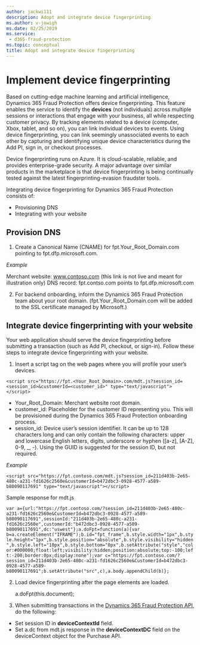 ```yaml
---
author: jackwi111
description: Adopt and integrate device fingerprinting
ms.author: v-jowigh
ms.date: 02/25/2019
ms.service:
 - d365-fraud-protection
ms.topic: conceptual
title: Adopt and integrate device fingerprinting
---
```



# Implement device fingerprinting

Based on cutting-edge machine learning and artificial intelligence, Dynamics 365 Fraud Protection offers device fingerprinting. This feature enables the service to identify the **devices** (not individuals) across multiple sessions or interactions that engage with your business, all while respecting customer privacy. By tracking elements related to a device (computer, Xbox, tablet, and so on), you can link individual devices to events. Using device fingerprinting, you can link seemingly unassociated events to each other by capturing and identifying unique device characteristics during the Add PI, sign in, or checkout processes.

Device fingerprinting runs on Azure. It is cloud-scalable, reliable, and provides enterprise-grade security. A major advantage over similar products in the marketplace is that device fingerprinting is being continually tested against the latest fingerprinting-evasion fraudster tools.

Integrating device fingerprinting for Dynamics 365 Fraud Protection consists of:

- Provisioning DNS
- Integrating with your website

## Provision DNS

1.	Create a Canonical Name (CNAME) for fpt.Your_Root_Domain.com pointing to fpt.dfp.microsoft.com.

*Example*

Merchant website: www.contoso.com (this link is not live and meant for illustration only)
DNS record: fpt.contso.com points to fpt.dfp.microsoft.com

2.	For backend onboarding, inform the Dynamics 365 Fraud Protection team about your root domain. (fpt.Your_Root_Domain.com will be added to the SSL certificate managed by Microsoft.)

## Integrate device fingerprinting with your website

Your web application should serve the device fingerprinting before submitting a transaction (such as Add PI, checkout, or sign-in). Follow these steps to integrate device fingerprinting with your website.

1.	Insert a script tag on the web pages where you will profile your user’s devices.

```<script src="https://fpt.<Your_Root_Domain>.com/mdt.js?session_id=<session_id>&customerId=<customer_id>" type="text/javascript"></script>```

- Your_Root_Domain: Merchant website root domain.
- customer_id: Placeholder for the customer ID representing you. This will be provisioned during the Dynamics 365 Fraud Protection onboarding process.
- session_id: Device user’s session identifier. It can be up to 128 characters long and can only contain the following characters: upper and lowercase English letters, digits, underscore or hyphen ([a-z], [A-Z], 0-9, _, -). Using the GUID is suggested for the session ID, but not required.

*Example*

```<script src="https://fpt.contoso.com/mdt.js?session_id=211d403b-2e65-480c-a231-fd1626c2560e&customerId=b472dbc3-0928-4577-a589-b80090117691" type="text/javascript"></script>```

Sample response for mdt.js

```var a={url:"https://fpt.contoso.com/?session_id=211d403b-2e65-480c-a231-fd1626c2560e&CustomerId=b472dbc3-0928-4577-a589-b80090117691",sessionId:"211d403b-2e65-480c-a231-fd1626c2560e",customerId:"b472dbc3-0928-4577-a589-b80090117691",dc:"uswest"};a.doFpt=function(a){var b=a.createElement("IFRAME");b.id="fpt_frame",b.style.width="1px",b.style.height="1px",b.style.position="absolute",b.style.visibility="hidden",b.style.left="10px",b.style.bottom="0px",b.setAttribute("style","color:#000000;float:left;visibility:hidden;position:absolute;top:-100;left:-200;border:0px;display:none");var c="https://fpt.contoso.com/?session_id=211d403b-2e65-480c-a231-fd1626c2560e&CustomerId=b472dbc3-0928-4577-a589-b80090117691";b.setAttribute("src",c),a.body.appendChild(b)};```

2. Load device fingerprinting after the page elements are loaded.

    a.doFpt(this.document);

3. When submitting transactions in the [Dynamics 365 Fraud Protection API](https://apidocs.microsoft.com/services), do the following:
 - Set session ID in **deviceContextId** field.
 - Set a.dc from mdt.js response in the **deviceContextDC** field on the deviceContext object for the Purchase API.

